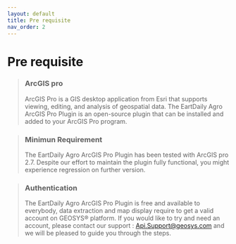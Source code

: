 ```yaml
---
layout: default
title: Pre requisite
nav_order: 2
---
```


# Pre requisite


<!-- theme: info -->
> ### ArcGIS pro
>
>ArcGIS Pro  is a GIS desktop application from Esri that supports viewing, editing, and analysis of geospatial data. The EartDaily Agro ArcGIS Pro Plugin is an open-source plugin that can be installed and added to your ArcGIS Pro program.   

<!-- theme: info -->

> ### Minimun Requirement
> The EartDaily Agro ArcGIS Pro Plugin has been tested with ArcGIS pro 2.7. Despite our effort to maintain the plugin fully functional, you might experience regression on further version. 

<!-- theme: info -->

>### Authentication
>The EartDaily Agro ArcGIS Pro Plugin is free and available to everybody, data extraction and map display require to get a valid account on GEOSYS® platform.
If you would like to try and need an account, please contact our support : Api.Support@geosys.com and we will be pleased to guide you through the steps.


